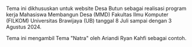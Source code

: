 Tema ini dikhususkan untuk website Desa Butun sebagai realisasi program kerja Mahasiswa Membangun Desa (MMD) Fakultas Ilmu Komputer (FILKOM) Universitas Brawijaya (UB) tanggal 8 Juli sampai dengan 3 Agustus 2024.

Tema ini mengambil Tema "Natra" oleh Ariandi Ryan Kahfi sebagai contoh.

